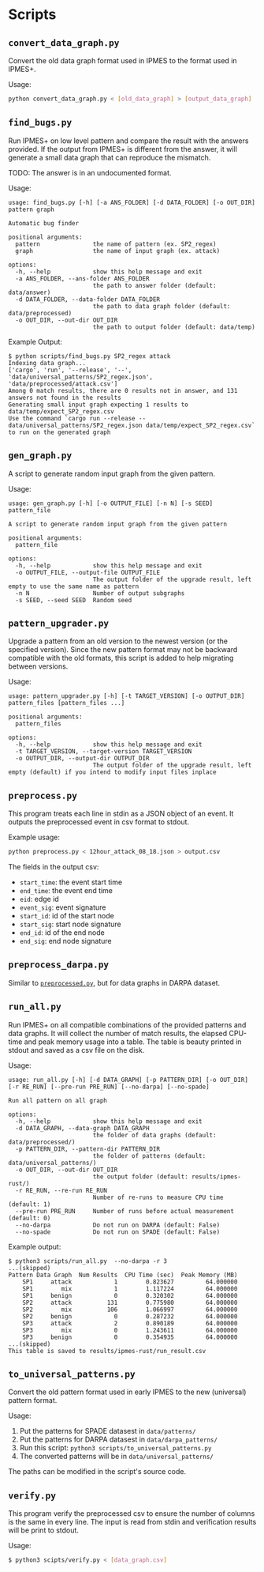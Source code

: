 # Scripts

## `convert_data_graph.py`

Convert the old data graph format used in IPMES to the format used in IPMES+.

Usage:

```sh
python convert_data_graph.py < [old_data_graph] > [output_data_graph]
```

## `find_bugs.py`

Run IPMES+ on low level pattern and compare the result with the answers provided. If the output from IPMES+ is different from the answer, it will generate a small data graph that can reproduce the mismatch.

TODO: The answer is in an undocumented format.

Usage:

```
usage: find_bugs.py [-h] [-a ANS_FOLDER] [-d DATA_FOLDER] [-o OUT_DIR] pattern graph

Automatic bug finder

positional arguments:
  pattern               the name of pattern (ex. SP2_regex)
  graph                 the name of input graph (ex. attack)

options:
  -h, --help            show this help message and exit
  -a ANS_FOLDER, --ans-folder ANS_FOLDER
                        the path to answer folder (default: data/answer)
  -d DATA_FOLDER, --data-folder DATA_FOLDER
                        the path to data graph folder (default: data/preprocessed)
  -o OUT_DIR, --out-dir OUT_DIR
                        the path to output folder (default: data/temp)
```

Example Output:

```
$ python scripts/find_bugs.py SP2_regex attack
Indexing data graph...
['cargo', 'run', '--release', '--', 'data/universal_patterns/SP2_regex.json', 'data/preprocessed/attack.csv']
Among 0 match results, there are 0 results not in answer, and 131 answers not found in the results
Generating small input graph expecting 1 results to data/temp/expect_SP2_regex.csv
Use the command `cargo run --release -- data/universal_patterns/SP2_regex.json data/temp/expect_SP2_regex.csv` to run on the generated graph
```

## `gen_graph.py`

A script to generate random input graph from the given pattern.

Usage:

```
usage: gen_graph.py [-h] [-o OUTPUT_FILE] [-n N] [-s SEED] pattern_file

A script to generate random input graph from the given pattern

positional arguments:
  pattern_file

options:
  -h, --help            show this help message and exit
  -o OUTPUT_FILE, --output-file OUTPUT_FILE
                        The output folder of the upgrade result, left empty to use the same name as pattern
  -n N                  Number of output subgraphs
  -s SEED, --seed SEED  Random seed
```

## `pattern_upgrader.py`

Upgrade a pattern from an old version to the newest version (or the specified version). Since the new pattern format may not be backward compatible with the old formats, this script is added to help migrating between versions.

Usage:

```
usage: pattern_upgrader.py [-h] [-t TARGET_VERSION] [-o OUTPUT_DIR] pattern_files [pattern_files ...]

positional arguments:
  pattern_files

options:
  -h, --help            show this help message and exit
  -t TARGET_VERSION, --target-version TARGET_VERSION
  -o OUTPUT_DIR, --output-dir OUTPUT_DIR
                        The output folder of the upgrade result, left empty (default) if you intend to modify input files inplace
```

## `preprocess.py`

This program treats each line in stdin as a JSON object of an event.
It outputs the preprocessed event in csv format to stdout.

Example usage:

```sh
python preprocess.py < 12hour_attack_08_18.json > output.csv
```

The fields in the output csv:
- `start_time`: the event start time
- `end_time`:   the event end time
- `eid`:        edge id
- `event_sig`:  event signature
- `start_id`:   id of the start node
- `start_sig`:  start node signature
- `end_id`:     id of the end node
- `end_sig`:    end node signature


## `preprocess_darpa.py`

Similar to [`preprocessed.py`](#preprocesspy), but for data graphs in DARPA dataset.

## `run_all.py`

Run IPMES+ on all compatible combinations of the provided patterns and data graphs. It will collect the number of match results, the elapsed CPU-time and peak memory usage into a table. The table is beauty printed in stdout and saved as a csv file on the disk.

Usage:

```
usage: run_all.py [-h] [-d DATA_GRAPH] [-p PATTERN_DIR] [-o OUT_DIR] [-r RE_RUN] [--pre-run PRE_RUN] [--no-darpa] [--no-spade]

Run all pattern on all graph

options:
  -h, --help            show this help message and exit
  -d DATA_GRAPH, --data-graph DATA_GRAPH
                        the folder of data graphs (default: data/preprocessed/)
  -p PATTERN_DIR, --pattern-dir PATTERN_DIR
                        the folder of patterns (default: data/universal_patterns/)
  -o OUT_DIR, --out-dir OUT_DIR
                        the output folder (default: results/ipmes-rust/)
  -r RE_RUN, --re-run RE_RUN
                        Number of re-runs to measure CPU time (default: 1)
  --pre-run PRE_RUN     Number of runs before actual measurement (default: 0)
  --no-darpa            Do not run on DARPA (default: False)
  --no-spade            Do not run on SPADE (default: False)
```

Example output:

```
$ python3 scripts/run_all.py  --no-darpa -r 3
...(skipped)
Pattern Data Graph  Num Results  CPU Time (sec)  Peak Memory (MB)
    SP1     attack            1        0.823627         64.000000
    SP1        mix            1        1.117224         64.000000
    SP1     benign            0        0.320302         64.000000
    SP2     attack          131        0.775980         64.000000
    SP2        mix          106        1.066997         64.000000
    SP2     benign            0        0.287232         64.000000
    SP3     attack            2        0.890189         64.000000
    SP3        mix            0        1.243611         64.000000
    SP3     benign            0        0.354935         64.000000
...(skipped)
This table is saved to results/ipmes-rust/run_result.csv
```

## `to_universal_patterns.py`

Convert the old pattern format used in early IPMES to the new (universal) pattern format.

Usage:

1. Put the patterns for SPADE datasest in `data/patterns/`
2. Put the patterns for DARPA datasest in `data/darpa_patterns/`
3. Run this script: `python3 scripts/to_universal_patterns.py`
4. The converted patterns will be in `data/universal_patterns/`

The paths can be modified in the script's source code.

## `verify.py`

This program verify the preprocessed csv to ensure the number of columns is the same in every line. The input is read from stdin and verification results will be print to stdout.

Usage:

```sh
$ python3 scipts/verify.py < [data_graph.csv]
```
